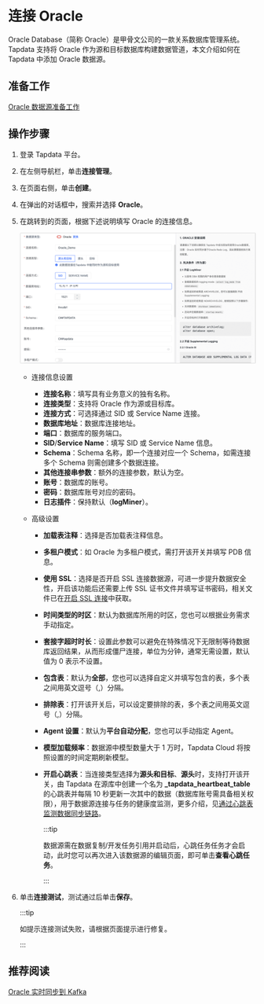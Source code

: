# 连接 Oracle

Oracle Database（简称 Oracle）是甲骨文公司的一款关系数据库管理系统。Tapdata 支持将 Oracle 作为源和目标数据库构建数据管道，本文介绍如何在 Tapdata 中添加 Oracle 数据源。

## <span id="pre">准备工作</span>

[Oracle 数据源准备工作](../../../prerequisites/certified/oracle)

## 操作步骤

1. 登录 Tapdata 平台。

2. 在左侧导航栏，单击**连接管理**。

3. 在页面右侧，单击**创建**。

4. 在弹出的对话框中，搜索并选择 **Oracle**。

5. 在跳转到的页面，根据下述说明填写 Oracle 的连接信息。

   ![Oracle 连接示例](../../../images/oracle_connection_cn.png)

   * 连接信息设置
     * **连接名称**：填写具有业务意义的独有名称。
     * **连接类型**：支持将 Oracle 作为源或目标库。
     * **连接方式**：可选择通过 SID 或 Service Name 连接。
     * **数据库地址**：数据库连接地址。
     * **端口**：数据库的服务端口。
     * **SID**/**Service Name**：填写 SID 或 Service Name 信息。
     * **Schema**：Schema 名称，即一个连接对应一个 Schema，如需连接多个 Schema 则需创建多个数据连接。
     * **其他连接串参数**：额外的连接参数，默认为空。
     * **账号**：数据库的账号。
     * **密码**：数据库账号对应的密码。
     * **日志插件**：保持默认（**logMiner**）。

   * 高级设置
     * **加载表注释**：选择是否加载表注释信息。
     * **多租户模式**：如 Oracle 为多租户模式，需打开该开关并填写 PDB 信息。
     
     * **使用 SSL**：选择是否开启 SSL 连接数据源，可进一步提升数据安全性，开启该功能后还需要上传 SSL 证书文件并填写证书密码，相关文件已在[开启 SSL 连接](../../../prerequisites/certified/oracle#ssl)中获取。
     
     * **时间类型的时区**：默认为数据库所用的时区，您也可以根据业务需求手动指定。
     
     * **套接字超时时长**：设置此参数可以避免在特殊情况下无限制等待数据库返回结果，从而形成僵尸连接，单位为分钟，通常无需设置，默认值为 0 表示不设置。
     
     * **包含表**：默认为**全部**，您也可以选择自定义并填写包含的表，多个表之间用英文逗号（,）分隔。
     
     * **排除表**：打开该开关后，可以设定要排除的表，多个表之间用英文逗号（,）分隔。
     
     * **Agent 设置**：默认为**平台自动分配**，您也可以手动指定 Agent。
     
     * **模型加载频率**：数据源中模型数量大于 1 万时，Tapdata Cloud 将按照设置的时间定期刷新模型。
     
     * **开启心跳表**：当连接类型选择为**源头和目标**、**源头**时，支持打开该开关，由 Tapdata 在源库中创建一个名为 **_tapdata_heartbeat_table** 的心跳表并每隔 10 秒更新一次其中的数据（数据库账号需具备相关权限），用于数据源连接与任务的健康度监测，更多介绍，见[通过心跳表监测数据同步链路](../../../best-practice/heart-beat-task.md)。
     
       :::tip
     
       数据源需在数据复制/开发任务引用并启动后，心跳任务任务才会启动，此时您可以再次进入该数据源的编辑页面，即可单击**查看心跳任务**。
     
       :::

6. 单击**连接测试**，测试通过后单击**保存**。

   :::tip

   如提示连接测试失败，请根据页面提示进行修复。

   :::



## 推荐阅读

[Oracle 实时同步到 Kafka](../../../best-practice/oracle-to-kafka.md)
